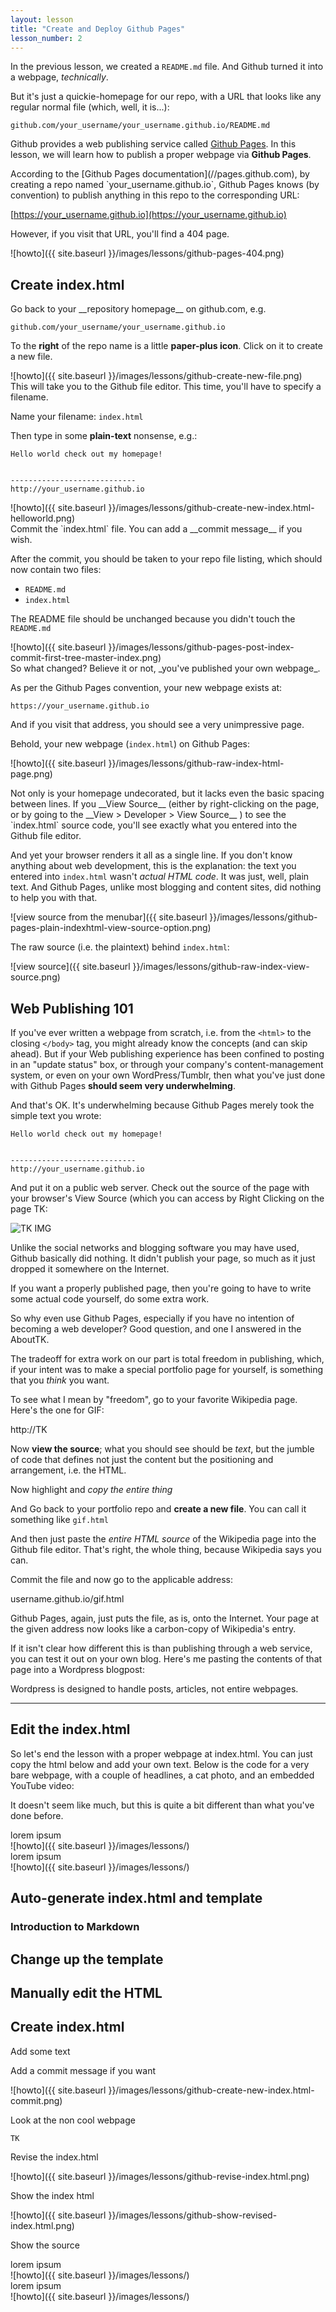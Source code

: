 ```yaml
---
layout: lesson
title: "Create and Deploy Github Pages"
lesson_number: 2
---
```


<section class="overview">

In the previous lesson, we created a `README.md` file. And Github turned it into a webpage, _technically_. 

But it's just a quickie-homepage for our repo, with a URL that looks like any regular normal file (which, well, it is...):

`github.com/your_username/your_username.github.io/README.md`


Github provides a web publishing service called [Github Pages](//pages.github.com). In this lesson, we will learn how to publish a proper webpage via   __Github Pages__. 
</section>



<section class="row">
<div class="col-sm-6">
According to the [Github Pages documentation](//pages.github.com), by creating a repo named  `your_username.github.io`, Github Pages knows (by convention) to publish anything in this repo to the corresponding URL:

[https://your_username.github.io](https://your_username.github.io)

However, if you visit that URL, you'll find a 404 page.
</div> 
<div class="col-sm-6">
![howto]({{ site.baseurl }}/images/lessons/github-pages-404.png)

</div>
</section>  





## Create index.html

<section class="row">
<div class="col-sm-6">
Go back to your __repository homepage__ on github.com, e.g.

`github.com/your_username/your_username.github.io`

To the __right__ of the repo name is a little __paper-plus icon__. Click on it to create a new file.
</div>
<div class="col-sm-6">
![howto]({{ site.baseurl }}/images/lessons/github-create-new-file.png)
</div>
</section>


<section class="row">
<div class="col-sm-6">
This will take you to the Github file editor. This time, you'll have to specify a filename.

Name your filename: `index.html`

Then type in some __plain-text__ nonsense, e.g.:


    Hello world check out my homepage!


    ----------------------------
    http://your_username.github.io

</div>
<div class="col-sm-6">
![howto]({{ site.baseurl }}/images/lessons/github-create-new-index.html-helloworld.png)
</div>
</section>


<section class="row">
<div class="col-sm-6">
Commit the `index.html` file. You can add a __commit message__ if you wish.

After the commit, you should be taken to your repo file listing, which should now contain two files:

- `README.md`
- `index.html`

The README file should be unchanged because you didn't touch the `README.md`
</div>
<div class="col-sm-6">
![howto]({{ site.baseurl }}/images/lessons/github-pages-post-index-commit-first-tree-master-index.png)
</div>
</section>






<section class="row">
<div class="col-sm-6">
So what changed? Believe it or not, _you've published your own webpage_.

As per the Github Pages convention, your new webpage exists at: 

`https://your_username.github.io`

And if you visit that address, you should see a very unimpressive page.

</div>
<div class="col-sm-6">

Behold, your new webpage (`index.html`) on Github Pages:

![howto]({{ site.baseurl }}/images/lessons/github-raw-index-html-page.png)
</div>
</section>



<section class="row">
<div class="col-sm-6">
Not only is your homepage undecorated, but it lacks even the basic spacing between lines. If you __View Source__ (either by right-clicking on the page, or by going to the __View > Developer > View Source__ ) to see the `index.html` source code, you'll see
exactly what you entered into the Github file editor.

And yet your browser renders it all as a single line. If you don't know anything about web development, this is the explanation: the text you entered into `index.html` wasn't *actual HTML code*. It was just, well, plain text. And Github Pages, unlike most blogging and content sites, did nothing to help you with that. 
</div>
<div class="col-sm-6">


![view source from the menubar]({{ site.baseurl }}/images/lessons/github-pages-plain-indexhtml-view-source-option.png)

The raw source (i.e. the plaintext) behind `index.html`:

![view source]({{ site.baseurl }}/images/lessons/github-raw-index-view-source.png)

</div>
</section>






## Web Publishing 101

If you've ever written a webpage from scratch, i.e. from the `<html>` to the closing `</body>` tag, you might already know the concepts (and can skip ahead). But if your Web publishing experience has been confined to posting in an "update status" box, or through your company's content-management system, or even on your own WordPress/Tumblr, then what you've just done with Github Pages __should seem very underwhelming__.

And that's OK. It's underwhelming because Github Pages merely took the simple text you wrote:

    Hello world check out my homepage!


    ----------------------------
    http://your_username.github.io

And put it on a public web server. Check out the source of the page with your browser's View Source (which you can access by Right Clicking on the page TK:

![TK IMG](TKIMG)

Unlike the social networks and blogging software you may have used, Github basically did nothing. It didn't publish your page, so much as it just dropped it somewhere on the Internet.

If you want a properly published page, then you're going to have to write some actual code yourself, do some extra work.

So why even use Github Pages, especially if you have no intention of becoming a web developer? Good question, and one I answered in the AboutTK.

The tradeoff for extra work on our part is total freedom in publishing, which, if your intent was to make a special portfolio page for yourself, is something that you _think_ you want.

To see what I mean by "freedom", go to your favorite Wikipedia page. Here's the one for GIF:

http://TK


Now __view the source__; what you should see should be _text_, but the jumble of code that defines not just the content but the positioning and arrangement, i.e. the HTML.

Now highlight and _copy the entire thing_

And Go back to your portfolio repo and __create a new file__. You can call it something like `gif.html`

And then just paste the _entire HTML source_ of the Wikipedia page into the Github file editor. That's right, the whole thing, because Wikipedia says you can.

Commit the file and now go to the applicable address:

username.github.io/gif.html

Github Pages, again, just puts the file, as is, onto the Internet. Your page at the given address now looks like a carbon-copy of Wikipedia's entry.


If it isn't clear how different this is than publishing through a web service, you can test it out on your own blog. Here's me pasting the contents of that page into a Wordpress blogpost:


Wordpress is designed to handle posts, articles, not entire webpages.



------------



## Edit the index.html

So let's end the lesson with a proper webpage at index.html. You can just copy the html below and add your own text. Below is the code for a very bare webpage, with a couple of headlines, a cat photo, and an embedded YouTube video:


















It doesn't seem like much, but this is quite a bit different than what you've done before.

<section class="row">
<div class="col-sm-6">
lorem ipsum
</div>
<div class="col-sm-6">
![howto]({{ site.baseurl }}/images/lessons/)
</div>
</section>





<section class="row">
<div class="col-sm-6">
lorem ipsum
</div>
<div class="col-sm-6">
![howto]({{ site.baseurl }}/images/lessons/)
</div>
</section>








## Auto-generate index.html and template


### Introduction to Markdown



## Change up the template



## Manually edit the HTML



## Create index.html




Add some text



Add a commit message if you want

![howto]({{ site.baseurl }}/images/lessons/github-create-new-index.html-commit.png)


Look at the non cool webpage 

    TK



Revise the index.html

![howto]({{ site.baseurl }}/images/lessons/github-revise-index.html.png)


Show the index html

![howto]({{ site.baseurl }}/images/lessons/github-show-revised-index.html.png)



Show the source








<section class="row">
<div class="col-sm-6">
lorem ipsum
</div>
<div class="col-sm-6">
![howto]({{ site.baseurl }}/images/lessons/)
</div>
</section>



<section class="row">
<div class="col-sm-6">
lorem ipsum
</div>
<div class="col-sm-6">
![howto]({{ site.baseurl }}/images/lessons/)
</div>
</section>
